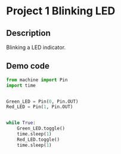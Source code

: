 # Project 1 Blinking LED 

## Description

Blinking a LED indicator.

## Demo code 

```python
from machine import Pin
import time


Green_LED = Pin(0, Pin.OUT)
Red_LED = Pin(1, Pin.OUT)


while True:
    Green_LED.toggle()
    time.sleep(1)
    Red_LED.toggle()
    time.sleep(1)
```

